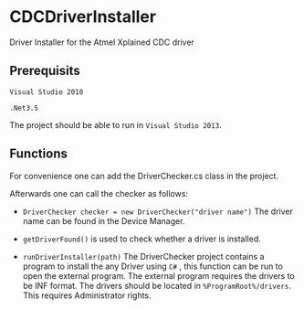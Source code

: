 CDCDriverInstaller
==================

Driver Installer for the Atmel Xplained CDC driver

## Prerequisits ##
`Visual Studio 2010`

`.Net3.5`

The project should be able to run in `Visual Studio 2013`.

## Functions ##
For convenience one can add the DriverChecker.cs class in the project.

Afterwards one can call the checker as follows:
* `DriverChecker checker = new DriverChecker("driver name")`
The driver name can be found in the Device Manager.

* `getDriverFound()`  is used to check whether a driver is installed.

* `runDriverInstaller(path)` The DriverChecker project contains a program to install the any Driver using `C#` , this function can be run to open the external program.
The external program requires the drivers to be INF format. The drivers should be located in `%ProgramRoot%/drivers`. This requires Administrator rights.
